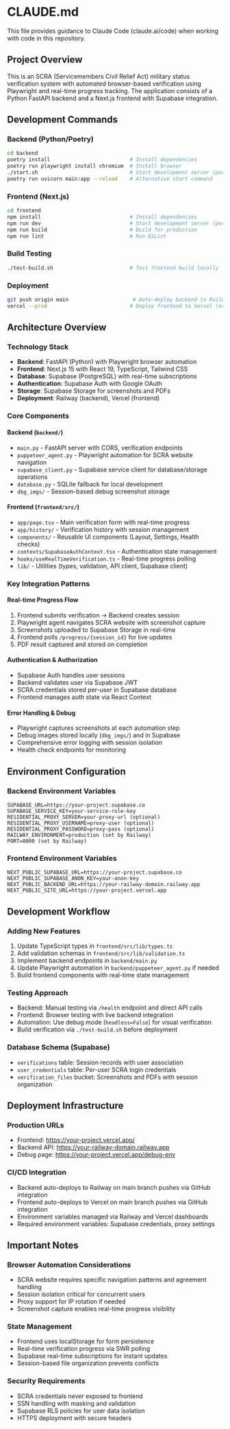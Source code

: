 # CLAUDE.md

This file provides guidance to Claude Code (claude.ai/code) when working with code in this repository.

## Project Overview

This is an SCRA (Servicemembers Civil Relief Act) military status verification system with automated browser-based verification using Playwright and real-time progress tracking. The application consists of a Python FastAPI backend and a Next.js frontend with Supabase integration.

## Development Commands

### Backend (Python/Poetry)
```bash
cd backend
poetry install                          # Install dependencies
poetry run playwright install chromium  # Install browser
./start.sh                              # Start development server (port 8000)
poetry run uvicorn main:app --reload    # Alternative start command
```

### Frontend (Next.js)
```bash
cd frontend
npm install                             # Install dependencies
npm run dev                             # Start development server (port 3000)
npm run build                           # Build for production
npm run lint                            # Run ESLint
```

### Build Testing
```bash
./test-build.sh                         # Test frontend build locally
```

### Deployment
```bash
git push origin main                     # Auto-deploy backend to Railway
vercel --prod                           # Deploy frontend to Vercel (or auto via Git integration)
```

## Architecture Overview

### Technology Stack
- **Backend**: FastAPI (Python) with Playwright browser automation
- **Frontend**: Next.js 15 with React 19, TypeScript, Tailwind CSS
- **Database**: Supabase (PostgreSQL) with real-time subscriptions
- **Authentication**: Supabase Auth with Google OAuth
- **Storage**: Supabase Storage for screenshots and PDFs
- **Deployment**: Railway (backend), Vercel (frontend)

### Core Components

#### Backend (`backend/`)
- `main.py` - FastAPI server with CORS, verification endpoints
- `puppeteer_agent.py` - Playwright automation for SCRA website navigation
- `supabase_client.py` - Supabase service client for database/storage operations
- `database.py` - SQLite fallback for local development
- `dbg_imgs/` - Session-based debug screenshot storage

#### Frontend (`frontend/src/`)
- `app/page.tsx` - Main verification form with real-time progress
- `app/history/` - Verification history with session management
- `components/` - Reusable UI components (Layout, Settings, Health checks)
- `contexts/SupabaseAuthContext.tsx` - Authentication state management
- `hooks/useRealTimeVerification.ts` - Real-time progress polling
- `lib/` - Utilities (types, validation, API client, Supabase client)

### Key Integration Patterns

#### Real-time Progress Flow
1. Frontend submits verification → Backend creates session
2. Playwright agent navigates SCRA website with screenshot capture
3. Screenshots uploaded to Supabase Storage in real-time
4. Frontend polls `/progress/{session_id}` for live updates
5. PDF result captured and stored on completion

#### Authentication & Authorization
- Supabase Auth handles user sessions
- Backend validates user via Supabase JWT
- SCRA credentials stored per-user in Supabase database
- Frontend manages auth state via React Context

#### Error Handling & Debug
- Playwright captures screenshots at each automation step
- Debug images stored locally (`dbg_imgs/`) and in Supabase
- Comprehensive error logging with session isolation
- Health check endpoints for monitoring

## Environment Configuration

### Backend Environment Variables
```env
SUPABASE_URL=https://your-project.supabase.co
SUPABASE_SERVICE_KEY=your-service-role-key
RESIDENTIAL_PROXY_SERVER=your-proxy-url (optional)
RESIDENTIAL_PROXY_USERNAME=proxy-user (optional)
RESIDENTIAL_PROXY_PASSWORD=proxy-pass (optional)
RAILWAY_ENVIRONMENT=production (set by Railway)
PORT=8000 (set by Railway)
```

### Frontend Environment Variables
```env
NEXT_PUBLIC_SUPABASE_URL=https://your-project.supabase.co
NEXT_PUBLIC_SUPABASE_ANON_KEY=your-anon-key
NEXT_PUBLIC_BACKEND_URL=https://your-railway-domain.railway.app
NEXT_PUBLIC_SITE_URL=https://your-project.vercel.app
```

## Development Workflow

### Adding New Features
1. Update TypeScript types in `frontend/src/lib/types.ts`
2. Add validation schemas in `frontend/src/lib/validation.ts`
3. Implement backend endpoints in `backend/main.py`
4. Update Playwright automation in `backend/puppeteer_agent.py` if needed
5. Build frontend components with real-time state management

### Testing Approach
- Backend: Manual testing via `/health` endpoint and direct API calls
- Frontend: Browser testing with live backend integration
- Automation: Use debug mode (`headless=False`) for visual verification
- Build verification via `./test-build.sh` before deployment

### Database Schema (Supabase)
- `verifications` table: Session records with user association
- `user_credentials` table: Per-user SCRA login credentials
- `verification_files` bucket: Screenshots and PDFs with session organization

## Deployment Infrastructure

### Production URLs
- Frontend: https://your-project.vercel.app/
- Backend API: https://your-railway-domain.railway.app
- Debug page: https://your-project.vercel.app/debug-env

### CI/CD Integration
- Backend auto-deploys to Railway on main branch pushes via GitHub integration
- Frontend auto-deploys to Vercel on main branch pushes via GitHub integration
- Environment variables managed via Railway and Vercel dashboards
- Required environment variables: Supabase credentials, proxy settings

## Important Notes

### Browser Automation Considerations
- SCRA website requires specific navigation patterns and agreement handling
- Session isolation critical for concurrent users
- Proxy support for IP rotation if needed
- Screenshot capture enables real-time progress visibility

### State Management
- Frontend uses localStorage for form persistence
- Real-time verification progress via SWR polling
- Supabase real-time subscriptions for instant updates
- Session-based file organization prevents conflicts

### Security Requirements
- SCRA credentials never exposed to frontend
- SSN handling with masking and validation
- Supabase RLS policies for user data isolation
- HTTPS deployment with secure headers
